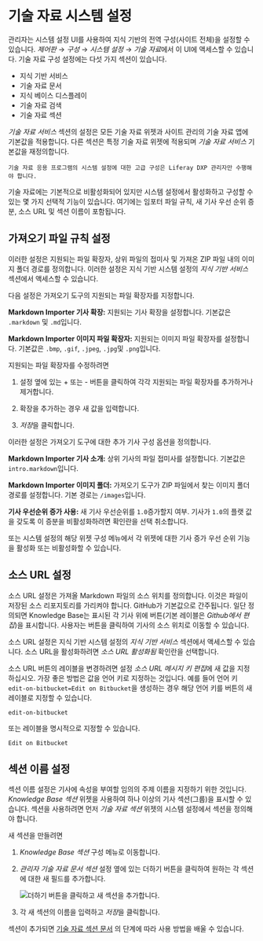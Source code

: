 # 기술 자료 시스템 설정

관리자는 시스템 설정 UI를 사용하여 지식 기반의 전역 구성(사이트 전체)을 설정할 수 있습니다. *제어판* &rarr; *구성* &rarr; *시스템 설정* &rarr; *기술 자료*에서 이 UI에 액세스할 수 있습니다. 기술 자료 구성 설정에는 다섯 가지 섹션이 있습니다.

* 지식 기반 서비스
* 기술 자료 문서
* 지식 베이스 디스플레이
* 기술 자료 검색
* 기술 자료 섹션

*기술 자료 서비스* 섹션의 설정은 모든 기술 자료 위젯과 사이트 관리의 기술 자료 앱에 기본값을 적용합니다. 다른 섹션은 특정 기술 자료 위젯에 적용되며 *기술 자료 서비스* 기본값을 재정의합니다.

```{important}
기술 자료 응용 프로그램의 시스템 설정에 대한 고급 구성은 Liferay DXP 관리자만 수행해야 합니다.
```

기술 자료에는 기본적으로 비활성화되어 있지만 시스템 설정에서 활성화하고 구성할 수 있는 몇 가지 선택적 기능이 있습니다. 여기에는 임포터 파일 규칙, 새 기사 우선 순위 증분, 소스 URL 및 섹션 이름이 포함됩니다.

## 가져오기 파일 규칙 설정

이러한 설정은 지원되는 파일 확장자, 상위 파일의 접미사 및 가져온 ZIP 파일 내의 이미지 폴더 경로를 정의합니다. 이러한 설정은 지식 기반 시스템 설정의 *지식 기반 서비스* 섹션에서 액세스할 수 있습니다.

다음 설정은 가져오기 도구의 지원되는 파일 확장자를 지정합니다.

**Markdown Importer 기사 확장:** 지원되는 기사 확장을 설정합니다. 기본값은 `.markdown` 및 `.md`입니다.

**Markdown Importer 이미지 파일 확장자:** 지원되는 이미지 파일 확장자를 설정합니다. 기본값은 `.bmp`, `.gif`, `.jpeg`, `.jpg`및 `.png`입니다.

지원되는 파일 확장자를 수정하려면

1. 설정 옆에 있는 + 또는 - 버튼을 클릭하여 각각 지원되는 파일 확장자를 추가하거나 제거합니다.

1. 확장을 추가하는 경우 새 값을 입력합니다.

1. *저장*을 클릭합니다.

이러한 설정은 가져오기 도구에 대한 추가 기사 구성 옵션을 정의합니다.

**Markdown Importer 기사 소개:** 상위 기사의 파일 접미사를 설정합니다. 기본값은 `intro.markdown`입니다.

**Markdown Importer 이미지 폴더:** 가져오기 도구가 ZIP 파일에서 찾는 이미지 폴더 경로를 설정합니다. 기본 경로는 `/images`입니다.

**기사 우선순위 증가 사용:** 새 기사 우선순위를 `1.0`증가할지 여부. 기사가 `1.0`의 플랫 값을 갖도록 이 증분을 비활성화하려면 확인란을 선택 취소합니다.

또는 시스템 설정의 해당 위젯 구성 메뉴에서 각 위젯에 대한 기사 증가 우선 순위 기능을 활성화 또는 비활성화할 수 있습니다.

## 소스 URL 설정

소스 URL 설정은 가져올 Markdown 파일의 소스 위치를 정의합니다. 이것은 파일이 저장된 소스 리포지토리를 가리켜야 합니다. GitHub가 기본값으로 간주됩니다. 일단 정의되면 Knowledge Base는 표시된 각 기사 위에 버튼(기본 레이블은 *Github에서 편집*)을 표시합니다. 사용자는 버튼을 클릭하여 기사의 소스 위치로 이동할 수 있습니다.

소스 URL 설정은 지식 기반 시스템 설정의 *지식 기반 서비스* 섹션에서 액세스할 수 있습니다. 소스 URL을 활성화하려면 *소스 URL 활성화됨* 확인란을 선택합니다.

소스 URL 버튼의 레이블을 변경하려면 설정 *소스 URL 메시지 키 편집*에 새 값을 지정하십시오. 가장 좋은 방법은 값을 언어 키로 지정하는 것입니다. 예를 들어 언어 키 `edit-on-bitbucket=Edit on Bitbucket`을 생성하는 경우 해당 언어 키를 버튼의 새 레이블로 지정할 수 있습니다.

    edit-on-bitbucket

또는 레이블을 명시적으로 지정할 수 있습니다. 

    Edit on Bitbucket

## 섹션 이름 설정

섹션 이름 설정은 기사에 속성을 부여할 임의의 주제 이름을 지정하기 위한 것입니다. *Knowledge Base 섹션* 위젯을 사용하여 하나 이상의 기사 섹션(그룹)을 표시할 수 있습니다. 섹션을 사용하려면 먼저 *기술 자료 섹션* 위젯의 시스템 설정에서 섹션을 정의해야 합니다.

새 섹션을 만들려면

1. *Knowledge Base 섹션* 구성 메뉴로 이동합니다.

1. *관리자 기술 자료 문서 섹션* 설정 옆에 있는 더하기 버튼을 클릭하여 원하는 각 섹션에 대한 새 필드를 추가합니다.

    ![더하기 버튼을 클릭하고 새 섹션을 추가합니다.](./knowledge-base-system-settings/images/01.png)

1. 각 새 섹션의 이름을 입력하고 *저장*을 클릭합니다.

섹션이 추가되면 [기술 자료 섹션 문서](other-knowledge-base-widgets.md#knowledge-base-section-widget) 의 단계에 따라 사용 방법을 배울 수 있습니다.

